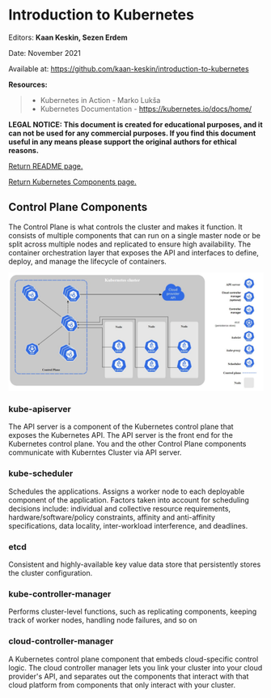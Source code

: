 # Introduction to Kubernetes

Editors: **Kaan Keskin, Sezen Erdem**

Date: November 2021

Available at: https://github.com/kaan-keskin/introduction-to-kubernetes

**Resources:**

> - Kubernetes in Action - Marko Lukša 
> - Kubernetes Documentation - https://kubernetes.io/docs/home/

**LEGAL NOTICE: This document is created for educational purposes, and it can not be used for any commercial purposes. If you find this document useful in any means please support the original authors for ethical reasons.** 

[Return README page.](README.md)

[Return Kubernetes Components page.](KubernetesComponents.md)

## Control Plane Components

The Control Plane is what controls the cluster and makes it function. It consists of multiple components that can run on a single master node or be split across multiple nodes and replicated to ensure high availability. The container orchestration layer that exposes the API and interfaces to define, deploy, and manage the lifecycle of containers.

<img src=".\images\p2_kubernetes_components.jpg"/>

### kube-apiserver

The API server is a component of the Kubernetes control plane that exposes the Kubernetes API. The API server is the front end for the Kubernetes control plane.  You and the other Control Plane components communicate with Kuberntes Cluster via API server.

### kube-scheduler

Schedules the applications. Assigns a worker node to each deployable component of the application. Factors taken into account for scheduling decisions include: individual and collective resource requirements, hardware/software/policy constraints, affinity and anti-affinity specifications, data locality, inter-workload interference, and deadlines.

### etcd

Consistent and highly-available key value data store that persistently stores the cluster configuration.

### kube-controller-manager
Performs cluster-level functions, such as replicating components, keeping track of worker nodes, handling node failures, and so on

### cloud-controller-manager
A Kubernetes control plane component that embeds cloud-specific control logic. The cloud controller manager lets you link your cluster into your cloud provider's API, and separates out the components that interact with that cloud platform from components that only interact with your cluster.
